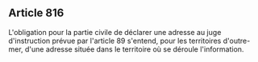 Article 816
----
L'obligation pour la partie civile de déclarer une adresse au juge d'instruction
prévue par l'article 89 s'entend, pour les territoires d'outre-mer, d'une
adresse située dans le territoire où se déroule l'information.
